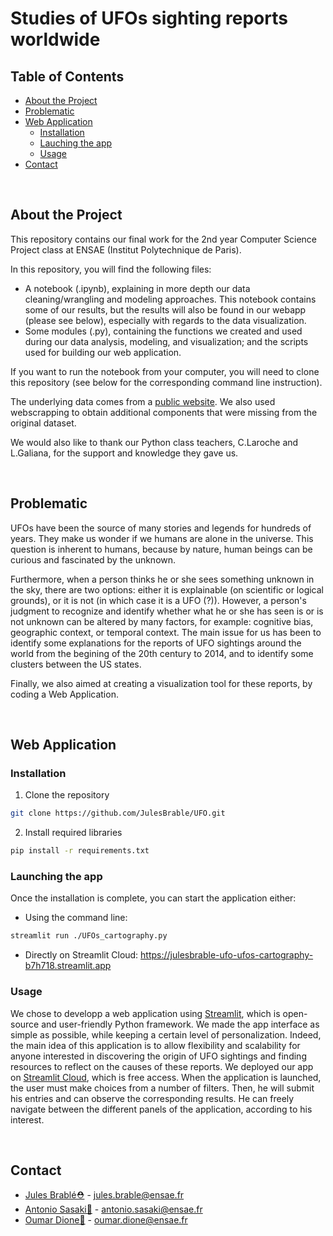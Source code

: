 # Studies of UFOs sighting reports worldwide

## Table of Contents

* [About the Project](#about_the_project)
* [Problematic](#prob)
* [Web Application](#web_app)
  * [Installation](#installation)
  * [Lauching the app](#launch_app)
  * [Usage](#usage)
* [Contact](#contact)

<br>

## About the Project
This repository contains our final work for the 2nd year Computer Science Project class at ENSAE (Institut Polytechnique de Paris).

In this repository, you will find the following files:
* A notebook (.ipynb), explaining in more depth our data cleaning/wrangling and modeling approaches. This notebook contains some of our results, but the results will also be found in our webapp (please see below), especially with regards to the data visualization.
* Some modules (.py), containing the functions we created and used during our data analysis, modeling, and visualization; and the scripts used for building our web application.

If you want to run the notebook from your computer, you will need to clone this repository (see below for the corresponding command line instruction).

The underlying data comes from a [public website](https://www.mavenanalytics.io/data-playground). We also used webscrapping to obtain additional components that were missing from the original dataset.

We would also like to thank our Python class teachers, C.Laroche and L.Galiana, for the support and knowledge they gave us.

<br>

## Problematic
UFOs have been the source of many stories and legends for hundreds of years. They make us wonder if we humans are alone in the universe. This question is inherent to humans, because by nature, human beings can be curious and fascinated by the unknown.

Furthermore, when a person thinks he or she sees something unknown in the sky, there are two options: either it is explainable (on scientific or logical grounds), or it is not (in which case it is a UFO (?)). However, a person's judgment to recognize and identify whether what he or she has seen is or is not unknown can be altered by many factors, for example: cognitive bias, geographic context, or temporal context. The main issue for us has been to identify some explanations for the reports of UFO sightings around the world from the begining of the 20th century to 2014, and to identify some clusters between the US states.

Finally, we also aimed at creating a visualization tool for these reports, by coding a Web Application.

<br>

<!-- WEB APP -->
## Web Application

### Installation

1. Clone the repository
```sh
git clone https://github.com/JulesBrable/UFO.git
```
2. Install required libraries
```sh
pip install -r requirements.txt
```

### Launching the app

Once the installation is complete, you can start the application either:

* Using the command line:
```sh
streamlit run ./UFOs_cartography.py
```

* Directly on Streamlit Cloud: https://julesbrable-ufo-ufos-cartography-b7h718.streamlit.app

### Usage

We chose to developp a web application using [Streamlit](https://streamlit.io), which is open-source and user-friendly Python framework. We made the app interface as simple as possible, while keeping a certain level of personalization. Indeed, the main idea of this application is to allow flexibility and scalability for anyone interested in discovering the origin of UFO sightings and finding resources to reflect on the causes of these reports. We deployed our app on [Streamlit Cloud](https://streamlit.io/cloud), which is free access.
When the application is launched, the user must make choices from a number of filters. Then, he will submit his entries and can observe the corresponding results. He can freely navigate between the different panels of the application, according to his interest.

<br>

## Contact

* [Jules Brablé⛑](https://github.com/JulesBrable) - jules.brable@ensae.fr
* [Antonio Sasaki👑](https://github.com/antoniosasaki) - antonio.sasaki@ensae.fr
* [Oumar Dione🎩](https://github.com/Oumar-DIONE) - oumar.dione@ensae.fr
